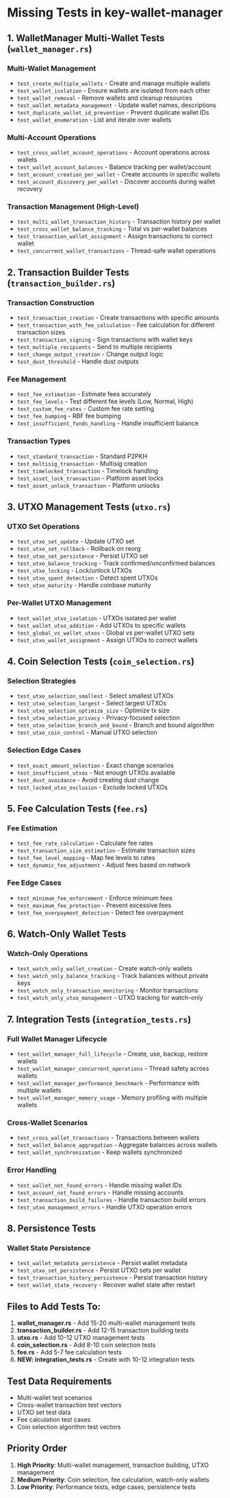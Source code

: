 # Missing Tests in key-wallet-manager

## 1. WalletManager Multi-Wallet Tests (`wallet_manager.rs`)

### Multi-Wallet Management
- `test_create_multiple_wallets` - Create and manage multiple wallets
- `test_wallet_isolation` - Ensure wallets are isolated from each other
- `test_wallet_removal` - Remove wallets and cleanup resources
- `test_wallet_metadata_management` - Update wallet names, descriptions
- `test_duplicate_wallet_id_prevention` - Prevent duplicate wallet IDs
- `test_wallet_enumeration` - List and iterate over wallets

### Multi-Account Operations
- `test_cross_wallet_account_operations` - Account operations across wallets
- `test_wallet_account_balances` - Balance tracking per wallet/account
- `test_account_creation_per_wallet` - Create accounts in specific wallets
- `test_account_discovery_per_wallet` - Discover accounts during wallet recovery

### Transaction Management (High-Level)
- `test_multi_wallet_transaction_history` - Transaction history per wallet
- `test_cross_wallet_balance_tracking` - Total vs per-wallet balances
- `test_transaction_wallet_assignment` - Assign transactions to correct wallet
- `test_concurrent_wallet_transactions` - Thread-safe wallet operations

## 2. Transaction Builder Tests (`transaction_builder.rs`)

### Transaction Construction
- `test_transaction_creation` - Create transactions with specific amounts
- `test_transaction_with_fee_calculation` - Fee calculation for different transaction sizes
- `test_transaction_signing` - Sign transactions with wallet keys
- `test_multiple_recipients` - Send to multiple recipients
- `test_change_output_creation` - Change output logic
- `test_dust_threshold` - Handle dust outputs

### Fee Management
- `test_fee_estimation` - Estimate fees accurately
- `test_fee_levels` - Test different fee levels (Low, Normal, High)
- `test_custom_fee_rates` - Custom fee rate setting
- `test_fee_bumping` - RBF fee bumping
- `test_insufficient_funds_handling` - Handle insufficient balance

### Transaction Types
- `test_standard_transaction` - Standard P2PKH
- `test_multisig_transaction` - Multisig creation
- `test_timelocked_transaction` - Timelock handling
- `test_asset_lock_transaction` - Platform asset locks
- `test_asset_unlock_transaction` - Platform unlocks

## 3. UTXO Management Tests (`utxo.rs`)

### UTXO Set Operations
- `test_utxo_set_update` - Update UTXO set
- `test_utxo_set_rollback` - Rollback on reorg
- `test_utxo_set_persistence` - Persist UTXO set
- `test_utxo_balance_tracking` - Track confirmed/unconfirmed balances
- `test_utxo_locking` - Lock/unlock UTXOs
- `test_utxo_spent_detection` - Detect spent UTXOs
- `test_utxo_maturity` - Handle coinbase maturity

### Per-Wallet UTXO Management
- `test_wallet_utxo_isolation` - UTXOs isolated per wallet
- `test_wallet_utxo_addition` - Add UTXOs to specific wallets
- `test_global_vs_wallet_utxos` - Global vs per-wallet UTXO sets
- `test_utxo_wallet_assignment` - Assign UTXOs to correct wallets

## 4. Coin Selection Tests (`coin_selection.rs`)

### Selection Strategies
- `test_utxo_selection_smallest` - Select smallest UTXOs
- `test_utxo_selection_largest` - Select largest UTXOs
- `test_utxo_selection_optimize_size` - Optimize tx size
- `test_utxo_selection_privacy` - Privacy-focused selection
- `test_utxo_selection_branch_and_bound` - Branch and bound algorithm
- `test_utxo_coin_control` - Manual UTXO selection

### Selection Edge Cases
- `test_exact_amount_selection` - Exact change scenarios
- `test_insufficient_utxos` - Not enough UTXOs available
- `test_dust_avoidance` - Avoid creating dust change
- `test_locked_utxo_exclusion` - Exclude locked UTXOs

## 5. Fee Calculation Tests (`fee.rs`)

### Fee Estimation
- `test_fee_rate_calculation` - Calculate fee rates
- `test_transaction_size_estimation` - Estimate transaction sizes
- `test_fee_level_mapping` - Map fee levels to rates
- `test_dynamic_fee_adjustment` - Adjust fees based on network

### Fee Edge Cases
- `test_minimum_fee_enforcement` - Enforce minimum fees
- `test_maximum_fee_protection` - Prevent excessive fees
- `test_fee_overpayment_detection` - Detect fee overpayment

## 6. Watch-Only Wallet Tests

### Watch-Only Operations
- `test_watch_only_wallet_creation` - Create watch-only wallets
- `test_watch_only_balance_tracking` - Track balances without private keys
- `test_watch_only_transaction_monitoring` - Monitor transactions
- `test_watch_only_utxo_management` - UTXO tracking for watch-only

## 7. Integration Tests (`integration_tests.rs`)

### Full Wallet Manager Lifecycle
- `test_wallet_manager_full_lifecycle` - Create, use, backup, restore wallets
- `test_wallet_manager_concurrent_operations` - Thread safety across wallets
- `test_wallet_manager_performance_benchmark` - Performance with multiple wallets
- `test_wallet_manager_memory_usage` - Memory profiling with multiple wallets

### Cross-Wallet Scenarios
- `test_cross_wallet_transactions` - Transactions between wallets
- `test_wallet_balance_aggregation` - Aggregate balances across wallets
- `test_wallet_synchronization` - Keep wallets synchronized

### Error Handling
- `test_wallet_not_found_errors` - Handle missing wallet IDs
- `test_account_not_found_errors` - Handle missing accounts
- `test_transaction_build_failures` - Handle transaction build errors
- `test_utxo_management_errors` - Handle UTXO operation errors

## 8. Persistence Tests

### Wallet State Persistence
- `test_wallet_metadata_persistence` - Persist wallet metadata
- `test_utxo_set_persistence` - Persist UTXO sets per wallet
- `test_transaction_history_persistence` - Persist transaction history
- `test_wallet_state_recovery` - Recover wallet state after restart

## Files to Add Tests To:

1. **wallet_manager.rs** - Add 15-20 multi-wallet management tests
2. **transaction_builder.rs** - Add 12-15 transaction building tests
3. **utxo.rs** - Add 10-12 UTXO management tests
4. **coin_selection.rs** - Add 8-10 coin selection tests
5. **fee.rs** - Add 5-7 fee calculation tests
6. **NEW: integration_tests.rs** - Create with 10-12 integration tests

## Test Data Requirements

- Multi-wallet test scenarios
- Cross-wallet transaction test vectors
- UTXO set test data
- Fee calculation test cases
- Coin selection algorithm test vectors

## Priority Order

1. **High Priority**: Multi-wallet management, transaction building, UTXO management
2. **Medium Priority**: Coin selection, fee calculation, watch-only wallets
3. **Low Priority**: Performance tests, edge cases, persistence tests